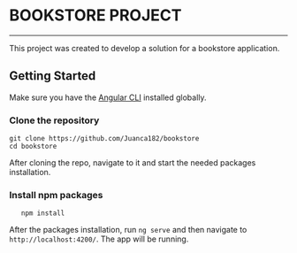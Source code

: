
# BOOKSTORE PROJECT

------------

This project was created to develop a solution for a bookstore application.

## Getting Started


Make sure you have the [Angular CLI](https://angular.io/cli "Angular CLI") installed globally.

### Clone the repository
    git clone https://github.com/Juanca182/bookstore
    cd bookstore
	
	
After cloning the repo, navigate to it and start the needed packages installation.
### Install npm packages
       npm install

After the packages installation, run `ng serve` and then navigate to `http://localhost:4200/`. The app will be running.


